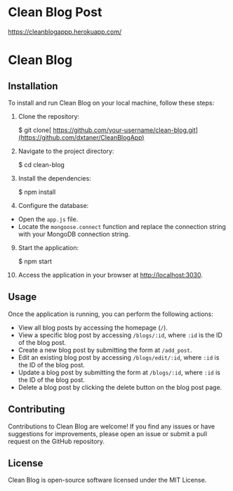 # Clean Blog Post
https://cleanblogappp.herokuapp.com/

Clean Blog
==========

Installation
------------

To install and run Clean Blog on your local machine, follow these steps:

1.  Clone the repository:

    $ git clone[ https://github.com/your-username/clean-blog.git](https://github.com/dxtaner/CleanBlogApp)

3.  Navigate to the project directory:

    $ cd clean-blog

5.  Install the dependencies:

    $ npm install

7.  Configure the database:

*   Open the `app.js` file.
*   Locate the `mongoose.connect` function and replace the connection string with your MongoDB connection string.

9.  Start the application:

    $ npm start

11.  Access the application in your browser at [http://localhost:3030](http://localhost:3030).

Usage
-----

Once the application is running, you can perform the following actions:

*   View all blog posts by accessing the homepage (`/`).
*   View a specific blog post by accessing `/blogs/:id`, where `:id` is the ID of the blog post.
*   Create a new blog post by submitting the form at `/add_post`.
*   Edit an existing blog post by accessing `/blogs/edit/:id`, where `:id` is the ID of the blog post.
*   Update a blog post by submitting the form at `/blogs/:id`, where `:id` is the ID of the blog post.
*   Delete a blog post by clicking the delete button on the blog post page.

Contributing
------------

Contributions to Clean Blog are welcome! If you find any issues or have suggestions for improvements, please open an issue or submit a pull request on the GitHub repository.

License
-------

Clean Blog is open-source software licensed under the MIT License.
